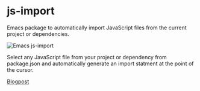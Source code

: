 # js-import
Emacs package to automatically import JavaScript files from the current project or dependencies.

![Emacs js-import](https://jakoblind.github.io/img/emacs-import.gif)

Select any JavaScript file from your project or dependency from package.json and automatically generate an import statment at the point of the cursor.

[Blogpost](https://jakoblind.github.io/emacs/javascript/2016/10/16/automatically-import-js-files-from-you-project.html)
